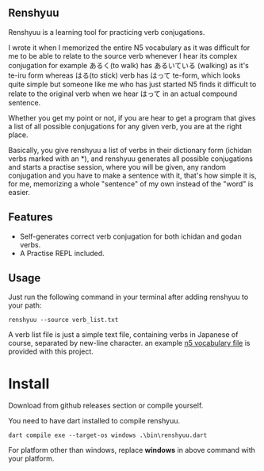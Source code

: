 ## Renshyuu

Renshyuu is a learning tool for practicing verb conjugations.

I wrote it when I memorized the entire N5 vocabulary as it was difficult for me to be able to relate
to the source verb whenever I hear its complex conjugation for example あるく(to walk) has
あるいている (walking) as it's te-iru form whereas はる(to stick) verb has はって te-form, which
looks quite simple but someone like me who has just started N5 finds it difficult to relate to the
original verb when we hear はって in an actual compound sentence.

Whether you get my point or not, if you are hear to get a program that gives a list of all possible
conjugations for any given verb, you are at the right place.

Basically, you give renshyuu a list of verbs in their dictionary form (ichidan verbs marked with an *),
and renshyuu generates all possible conjugations and starts a practise session, where you will be
given, any random conjugation and you have to make a sentence with it, that's how simple it is, for me,
memorizing a whole "sentence" of my own instead of the "word" is easier.

## Features

- Self-generates correct verb conjugation for both ichidan and godan verbs.
- A Practise REPL included.

## Usage

Just run the following command in your terminal after adding renshyuu to your path:

```shell
renshyuu --source verb_list.txt
```

A verb list file is just a simple text file, containing verbs in Japanese of course, separated by
new-line character.
an example [n5 vocabulary file](https://github.com/omegaui/renshyuu/main/verb_list_n5.txt) is
provided with this project.

# Install

Download from github releases section or compile yourself.

You need to have dart installed to compile renshyuu.
```shell
dart compile exe --target-os windows .\bin\renshyuu.dart
```

For platform other than windows, replace **windows** in above command with your platform.